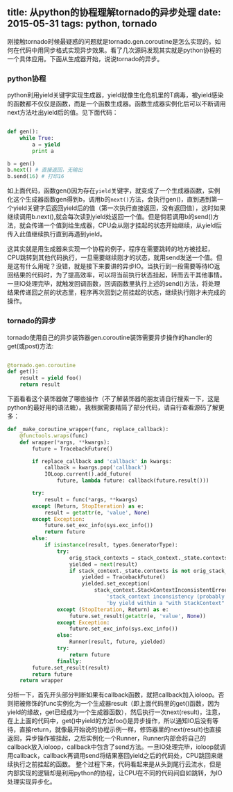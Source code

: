 title: 从python的协程理解tornado的异步处理
date: 2015-05-31
tags: python, tornado
---

刚接触tornado时候最疑惑的问题就是tornado.gen.coroutine是怎么实现的。如何在代码中用同步格式实现异步效果。看了几次源码发现其实就是python协程的一个具体应用。下面从生成器开始，说说tornado的异步。

<!--more-->

### python协程

python利用yield关键字实现生成器，yield就像生化危机里的T病毒，被yield感染的函数都不仅仅是函数，而是一个函数生成器。函数生成器实例化后可以不断调用next方法吐出yield后的值。见下面代码：

```python

def gen():
    while True:
        a = yield
        print a

b = gen()
b.next() # 直接返回，无输出
b.send(16) # 打印16

```

如上面代码，函数gen()因为存在`yield`关键字，就变成了一个生成器函数，实例化这个生成器函数gen得到b，调用b的`next()`方法，会执行gen()，直到遇到第一个yield关键字后返回yield后的值（第一次执行直接返回，没有返回值），这时如果继续调用b.next(),就会每次读到yield处返回一个值。但是倘若调用b的send()方法，就会传递一个值到给生成器，CPU会从刚才挂起的状态开始继续，从yield后传入此值继续执行直到再遇到yield。

这其实就是用生成器来实现一个协程的例子，程序在需要跳转的地方被挂起，CPU跳转到其他代码执行，一旦需要继续刚才的状态，就用send发送一个值。但是这有什么用呢？没错，就是接下来要讲的异步IO。当执行到一段需要等待IO返回结果的代码时，为了提高效率，可以将当前执行状态挂起，转而去干其他事情。一旦IO处理完毕，就触发回调函数，回调函数里执行上述的send()方法，将处理结果传递回之前的状态里，程序再次回到之前挂起的状态，继续执行刚才未完成的操作。

### tornado的异步

tornado使用自己的异步装饰器gen.coroutine装饰需要异步操作的handler的get(或post)方法:

```python

@tornado.gen.coroutine
def get():
    result = yield foo()
    return result

```

下面看看这个装饰器做了哪些操作（不了解装饰器的朋友请自行搜索一下，这是python的最好用的语法糖）。我根据需要精简了部分代码，请自行查看源码了解更多：

```python
def _make_coroutine_wrapper(func, replace_callback):
    @functools.wraps(func)
    def wrapper(*args, **kwargs):
        future = TracebackFuture()

        if replace_callback and 'callback' in kwargs:
            callback = kwargs.pop('callback')
            IOLoop.current().add_future(
                future, lambda future: callback(future.result()))

        try:
            result = func(*args, **kwargs)
        except (Return, StopIteration) as e:
            result = getattr(e, 'value', None)
        except Exception:
            future.set_exc_info(sys.exc_info())
            return future
        else:
            if isinstance(result, types.GeneratorType):
                try:
                    orig_stack_contexts = stack_context._state.contexts
                    yielded = next(result)
                    if stack_context._state.contexts is not orig_stack_contexts:
                        yielded = TracebackFuture()
                        yielded.set_exception(
                            stack_context.StackContextInconsistentError(
                                'stack_context inconsistency (probably caused '
                                'by yield within a "with StackContext" block)'))
                except (StopIteration, Return) as e:
                    future.set_result(getattr(e, 'value', None))
                except Exception:
                    future.set_exc_info(sys.exc_info())
                else:
                    Runner(result, future, yielded)
                try:
                    return future
                finally:
        future.set_result(result)
        return future
    return wrapper

```

分析一下，首先开头部分判断如果有callback函数，就把callback加入ioloop。否则把被修饰的func实例化为一个生成器result（即上面代码里的get()函数，因为yield的缘故，get已经成为一个生成器函数），然后执行一次next(result)，注意，在上上面的代码中，get()中yield的方法foo()是异步操作，所以通知IO后没有等待，直接return，就像最开始说的协程示例一样，修饰器里的next(result)也直接返回，异步操作被挂起，之后实例化一个Runner，Runner内部会将自己的callback放入ioloop，callback中包含了send方法。一旦IO处理完毕，ioloop就调用callback，callback再调用send将结果塞回yield之后的代码处，CPU跳回来继续执行之前挂起的函数。
整个过程下来，代码看起来是从头到尾行云流水，但是内部实现的逻辑却是利用python的协程，让CPU在不同的代码间自如跳转，为IO处理实现异步化。

